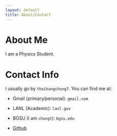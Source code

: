```yaml
---
layout: default
title: About/Contact
---
```

# About Me

I am a Physics Student.

# Contact Info

I usually go by ``` thaihangchung7 ```. You can find me at:

+ Gmail (primary/personal): ``` gmail.com ```

+ LANL (Academic): ```lanl.gov```

+ BGSU (I am ```chungt```): ```bgsu.edu```

+ [Github](https://github.com/thaihangchung7) 
